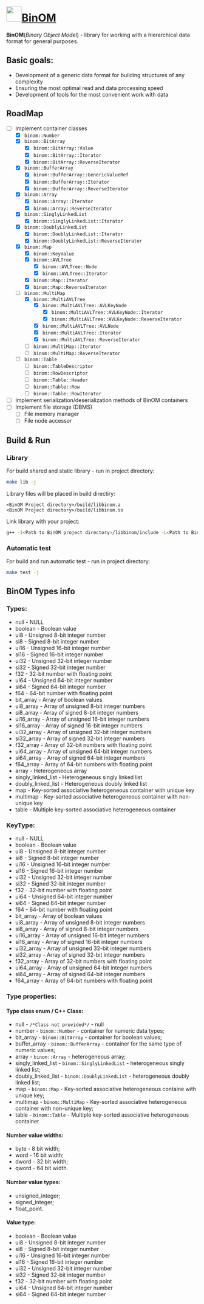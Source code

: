 # <a href="https://gbytegear.github.io/BinOM/"><img src="https://gbytegear.github.io/BinOM/src/img/BinOM.ico" height="40">BinOM</a>

**BinOM**(*Binary Object Model*) - library for working with a hierarchical data format for general purposes.

## Basic goals:
* Development of a generic data format for building structures of any complexity
* Ensuring the most optimal read and data processing speed
* Development of tools for the most convenient work with data

## RoadMap
* [ ] Implement container classes
  * [x] `binom::Number`
  * [x] `binom::BitArray`
    * [x] `binom::BitArray::Value`
    * [x] `binom::BitArray::Iterator`
    * [x] `binom::BitArray::ReverseIterator`
  * [x] `binom::BufferArray`
    * [x] `binom::BufferArray::GenericValueRef`
    * [x] `binom::BufferArray::Iterator`
    * [x] `binom::BufferArray::ReverseIterator`
  * [x] `binom::Array`
    * [x] `binom::Array::Iterator`
    * [x] `binom::Array::ReverseIterator`
  * [x] `binom::SinglyLinkedList`
    * [x] `binom::SinglyLinkedList::Iterator`
  * [x] `binom::DoublyLinkedList`
    * [x] `binom::DoublyLinkedList::Iterator`
    * [x] `binom::DoublyLinkedList::ReverseIterator`
  * [x] `binom::Map`
    * [x] `binom::KeyValue`
    * [x] `binom::AVLTree`
      * [x] `binom::AVLTree::Node`
      * [x] `binom::AVLTree::Iterator`
    * [x] `binom::Map::Iterator`
    * [x] `binom::Map::ReverseIterator`
  * [ ] `binom::MultiMap`
      * [x] `binom::MultiAVLTree`
        * [x] `binom::MultiAVLTree::AVLKeyNode`
            * [x] `binom::MultiAVLTree::AVLKeyNode::Iterator`
            * [x] `binom::MultiAVLTree::AVLKeyNode::ReverseIterator`
        * [x] `binom::MultiAVLTree::AVLNode`
        * [x] `binom::MultiAVLTree::Iterator`
        * [x] `binom::MultiAVLTree::ReverseIterator`
    * [ ] `binom::MultiMap::Iterator`
    * [ ] `binom::MultiMap::ReverseIterator`
  * [ ] `binom::Table`
    * [ ] `binom::TableDescriptor`
    * [ ] `binom::RowDescriptor`
    * [ ] `binom::Table::Header`
    * [ ] `binom::Table::Row`
    * [ ] `binom::Table::RowIterator`
* [ ] Implement serialization/deserialization methods of BinOM containers
* [ ] Implement file storage (DBMS)
  * [ ] File memory manager
  * [ ] File node accessor

## Build & Run

### Library
For build shared and static library - run in project directory:
```bash
make lib -j
```
Library files will be placed in build directiry:
```
<BinOM Project directory>/build/libbinom.a
<BinOM Project directory>/build/libbinom.so
```
Link library with your project:
```bash
g++ -I<Path to BinOM project directory>/libbinom/include -L<Path to BinOM project directory>/build -lbinom -lpthread <your sources>
```

### Automatic test
For build and run automatic test - run in project directory:
```bash
make test -j
```

## BinOM Types info
### Types:
* null - NULL
* boolean - Boolean value
* ui8 - Unsigned 8-bit integer number
* si8 - Signed 8-bit integer number
* ui16 - Unsigned 16-bit integer number
* si16 - Signed 16-bit integer number
* ui32 - Unsigned 32-bit integer number
* si32 - Signed 32-bit integer number
* f32 - 32-bit number with floating point
* ui64 - Unsigned 64-bit integer number
* si64 - Signed 64-bit integer number
* f64 - 64-bit number with floating point
* bit_array - Array of boolean values
* ui8_array - Array of unsigned 8-bit integer numbers
* si8_array - Array of signed 8-bit integer numbers
* ui16_array - Array of unsigned 16-bit integer numbers
* si16_array - Array of signed 16-bit integer numbers
* ui32_array - Array of unsigned 32-bit integer numbers
* si32_array - Array of signed 32-bit integer numbers
* f32_array - Array of 32-bit numbers with floating point
* ui64_array - Array of unsigned 64-bit integer numbers
* si64_array - Array of signed 64-bit integer numbers
* f64_array - Array of 64-bit numbers with floating point
* array - Heterogeneous array
* singly_linked_list - Heterogeneous singly linked list
* doubly_linked_list - Heterogeneous doubly linked list
* map - Key-sorted associative heterogeneous container with unique key
* multimap - Key-sorted associative heterogeneous container with non-unique key
* table - Multiple key-sorted associative heterogeneous container

### KeyType:
* null - NULL
* boolean - Boolean value
* ui8 - Unsigned 8-bit integer number
* si8 - Signed 8-bit integer number
* ui16 - Unsigned 16-bit integer number
* si16 - Signed 16-bit integer number
* ui32 - Unsigned 32-bit integer number
* si32 - Signed 32-bit integer number
* f32 - 32-bit number with floating point
* ui64 - Unsigned 64-bit integer number
* si64 - Signed 64-bit integer number
* f64 - 64-bit number with floating point
* bit_array - Array of boolean values
* ui8_array - Array of unsigned 8-bit integer numbers
* si8_array - Array of signed 8-bit integer numbers
* ui16_array - Array of unsigned 16-bit integer numbers
* si16_array - Array of signed 16-bit integer numbers
* ui32_array - Array of unsigned 32-bit integer numbers
* si32_array - Array of signed 32-bit integer numbers
* f32_array - Array of 32-bit numbers with floating point
* ui64_array - Array of unsigned 64-bit integer numbers
* si64_array - Array of signed 64-bit integer numbers
* f64_array - Array of 64-bit numbers with floating point

### Type properties:
#### Type class enum / C++ Class:
* null - `/*Class not provided*/` - null
* number - `binom::Number` - container for numeric data types;
* bit_array - `binom::BitArray` - сontainer for boolean values;
* buffer_array - `binom::BufferArray` - сontainer for the same type of numeric values;
* array - `binom::Array` - heterogeneous array;
* singly_linked_list - `binom::SinglyLinkedList` - heterogeneous singly linked list;
* doubly_linked_list - `binom::DoublyLinkedList` - heterogeneous doubly linked list;
* map - `binom::Map` - Key-sorted associative heterogeneous containe with unique key;
* multimap - `binom::MultiMap` - Key-sorted associative heterogeneous container with non-unique key;
* table - `binom::Table` - Multiple key-sorted associative heterogeneous container

#### Number value widths:
* byte - 8 bit width;
* word - 16 bit width;
* dword - 32 bit width;
* qword - 64 bit width.

#### Number value types:
* unsigned_integer;
* signed_integer;
* float_point.

#### Value type:
* boolean - Boolean value
* ui8 - Unsigned 8-bit integer number
* si8 - Signed 8-bit integer number
* ui16 - Unsigned 16-bit integer number
* si16 - Signed 16-bit integer number
* ui32 - Unsigned 32-bit integer number
* si32 - Signed 32-bit integer number
* f32 - 32-bit number with floating point
* ui64 - Unsigned 64-bit integer number
* si64 - Signed 64-bit integer number
